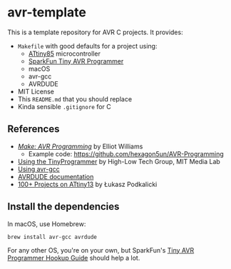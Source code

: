 # avr-template

This is a template repository for AVR C projects. It provides:

- `Makefile` with good defaults for a project using:
  - [ATtiny85](https://www.microchip.com/en-us/product/ATTINY85) microcontroller
  - [SparkFun Tiny AVR Programmer](https://www.sparkfun.com/products/11801)
  - macOS
  - avr-gcc
  - AVRDUDE
- MIT License
- This `README.md` that you should replace
- Kinda sensible `.gitignore` for C

## References

- [*Make: AVR Programming*](https://amzn.to/3H1yxY2) by Elliot Williams
  - Example code: <https://github.com/hexagon5un/AVR-Programming>
- [Using the TinyProgrammer](http://highlowtech.org/?p=1801) by High-Low Tech Group, MIT Media Lab
- [Using avr-gcc](https://gcc.gnu.org/wiki/avr-gcc#Using_avr-gcc)
- [AVRDUDE documentation](https://www.nongnu.org/avrdude/user-manual/avrdude.html)
- [100+ Projects on ATtiny13](https://blog.podkalicki.com/100-projects-on-attiny13/) by Łukasz Podkalicki

## Install the dependencies

In macOS, use Homebrew:

```shell
brew install avr-gcc avrdude
```

For any other OS, you're on your own, but SparkFun's [Tiny AVR Programmer Hookup Guide](https://learn.sparkfun.com/tutorials/tiny-avr-programmer-hookup-guide) should help a lot.
